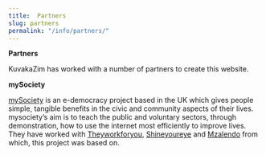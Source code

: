 ```yaml
---
title:  Partners
slug: partners
permalink: "/info/partners/"
---
```


**Partners**

KuvakaZim has worked with a number of partners to create this website.

**mySociety**

[mySociety](http://www.mysociety.org/ "") is an e-democracy project based in the UK which gives people simple, tangible benefits in the civic and community aspects of their lives. mysociety’s aim is to teach the public and voluntary sectors, through demonstration, how to use the internet most efficiently to improve lives. They have worked with [Theyworkforyou](http://www.theyworkforyou.com/ ""), [Shineyoureye](http://www.shineyoureye.org "") and [Mzalendo](http://www.mzalendo.com "") from which, this project was based on.
